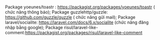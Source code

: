 
Package yoeunes/toastr : https://packagist.org/packages/yoeunes/toastr ( chức năng thông báo);
Package guzzlehttp/guzzle: https://github.com/guzzle/guzzle ( chức năng gửi mail);
Package laravel/socialite: https://laravel.com/docs/6.x/socialite (chức năng đăng nhập bằng google);
Package risul/laravel-like-comment:https://packagist.org/packages/risul/laravel-like-comment